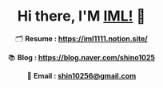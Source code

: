 
<div align=center>

# Hi there, I'M [IML!](https://iml1111.github.io) 👋

🗂 **Resume : https://iml1111.notion.site/**

📚 **Blog : https://blog.naver.com/shino1025**

📧 **Email : shin10256@gmail.com**

</div>
